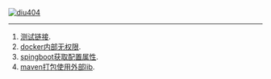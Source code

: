 [![diu404](images/banner.png "diu404")](https://diu404.github.io)
***
1. [测试链接](blog/test.html).
2. [docker内部无权限](blog/docker-role.html).
3. [spingboot获取配置属性](blog/springboot.html).
4. [maven打包使用外部lib](blog/maven.html).